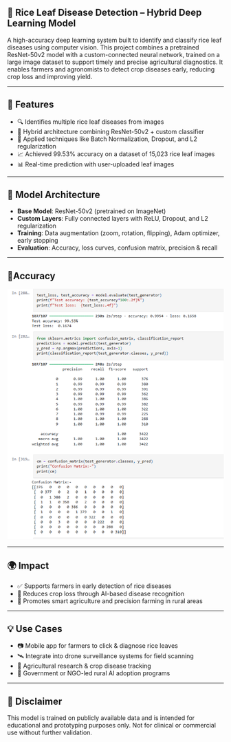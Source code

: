 ## 🌾 Rice Leaf Disease Detection – Hybrid Deep Learning Model

A high-accuracy deep learning system built to identify and classify rice leaf diseases using computer vision. This project combines a pretrained ResNet-50v2 model with a custom-connected neural network, trained on a large image dataset to support timely and precise agricultural diagnostics. It enables farmers and agronomists to detect crop diseases early, reducing crop loss and improving yield.

---

## 🌟 Features

- 🔍 Identifies multiple rice leaf diseases from images
- 🤝 Hybrid architecture combining ResNet-50v2 + custom classifier
- 🧠 Applied techniques like Batch Normalization, Dropout, and L2 regularization
- 📈 Achieved 99.53% accuracy on a dataset of 15,023 rice leaf images
- 📊 Real-time prediction with user-uploaded leaf images

---

## 🧪 Model Architecture

- **Base Model**: ResNet-50v2 (pretrained on ImageNet)
- **Custom Layers**: Fully connected layers with ReLU, Dropout, and L2 regularization
- **Training**: Data augmentation (zoom, rotation, flipping), Adam optimizer, early stopping
- **Evaluation**: Accuracy, loss curves, confusion matrix, precision & recall

---

## 📸Accuracy

<p align="center">
  <img src="assets/Screenshot 2025-07-03 142111.png" width="600"/>
</p>

---

## 🌍 Impact

- ✅ Supports farmers in early detection of rice diseases
- 🌱 Reduces crop loss through AI-based disease recognition
- 🤖 Promotes smart agriculture and precision farming in rural areas

---

## 💡 Use Cases

- 📷 Mobile app for farmers to click & diagnose rice leaves
- 🛰️ Integrate into drone surveillance systems for field scanning
- 🧪 Agricultural research & crop disease tracking
- 🌾 Government or NGO-led rural AI adoption programs

---

## 🛑 Disclaimer

This model is trained on publicly available data and is intended for educational and prototyping purposes only. Not for clinical or commercial use without further validation.


